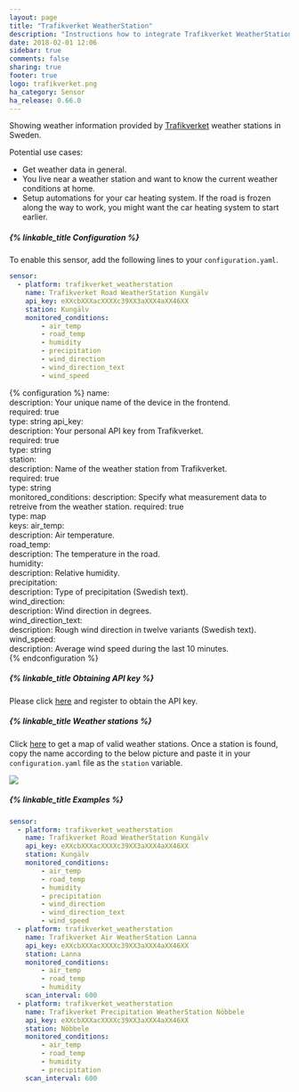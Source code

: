```yaml
---
layout: page
title: "Trafikverket WeatherStation"
description: "Instructions how to integrate Trafikverket WeatherStation within Home Assistant."
date: 2018-02-01 12:06
sidebar: true
comments: false
sharing: true
footer: true
logo: trafikverket.png
ha_category: Sensor
ha_release: 0.66.0
---
```


Showing weather information provided by [Trafikverket](https://www.trafikverket.se/) weather stations in Sweden. 


Potential use cases:
-	Get weather data in general.
-	You live near a weather station and want to know the current weather conditions at home.
-	Setup automations for your car heating system. If the road is frozen along the way to work, you might want the car heating system to start earlier.

##### {% linkable_title Configuration %}

To enable this sensor, add the following lines to your `configuration.yaml`.

```yaml
sensor:
  - platform: trafikverket_weatherstation
    name: Trafikverket Road WeatherStation Kungälv
    api_key: eXXcbXXXacXXXXc39XX3aXXX4aXX46XX
    station: Kungälv
    monitored_conditions:
        - air_temp
        - road_temp
        - humidity
        - precipitation
        - wind_direction
        - wind_direction_text
        - wind_speed
```

{% configuration %}
name:  
  description: Your unique name of the device in the frontend.  
  required: true  
  type: string
api_key:  
  description: Your personal API key from Trafikverket.  
  required: true  
  type: string  
station:  
  description: Name of the weather station from Trafikverket.  
  required: true  
  type: string  
monitored_conditions: 
  description: Specify what measurement data to retreive from the weather station. 
  required: true  
  type: map  
  keys:
    air_temp:  
      description: Air temperature.  
    road_temp:  
      description: The temperature in the road.  
    humidity:  
      description: Relative humidity.  
    precipitation:  
      description: Type of precipitation (Swedish text).  
    wind_direction:  
      description: Wind direction in degrees.  
    wind_direction_text:  
      description: Rough wind direction in twelve variants (Swedish text).  
    wind_speed:  
      description: Average wind speed during the last 10 minutes.    
{% endconfiguration %}

##### {% linkable_title Obtaining API key %}

Please click [here](https://api.trafikinfo.trafikverket.se/) and register to obtain the API key.

##### {% linkable_title Weather stations %}

Click [here](https://www.trafikverket.se/trafikinformation/vag/?TrafficType=personalTraffic&map=1/606442.17/6886316.22/&Layers=RoadWeather%2b) to get a map of valid weather stations. Once a station is found, copy the name according to the below picture and paste it in your `configuration.yaml` file as the `station` variable.

<p class='img'>
  <img src='{{site_root}}/images/screenshots/get_trafikverket_weather_station_example.png' />
</p>

##### {% linkable_title Examples %}

```yaml
sensor:
  - platform: trafikverket_weatherstation
    name: Trafikverket Road WeatherStation Kungälv
    api_key: eXXcbXXXacXXXXc39XX3aXXX4aXX46XX
    station: Kungälv
    monitored_conditions:
        - air_temp
        - road_temp
        - humidity
        - precipitation
        - wind_direction
        - wind_direction_text
        - wind_speed
  - platform: trafikverket_weatherstation
    name: Trafikverket Air WeatherStation Lanna
    api_key: eXXcbXXXacXXXXc39XX3aXXX4aXX46XX
    station: Lanna
    monitored_conditions:
        - air_temp
        - road_temp
        - humidity
    scan_interval: 600
  - platform: trafikverket_weatherstation
    name: Trafikverket Precipitation WeatherStation Nöbbele
    api_key: eXXcbXXXacXXXXc39XX3aXXX4aXX46XX
    station: Nöbbele
    monitored_conditions:
        - air_temp
        - road_temp
        - humidity
        - precipitation
    scan_interval: 600
```
